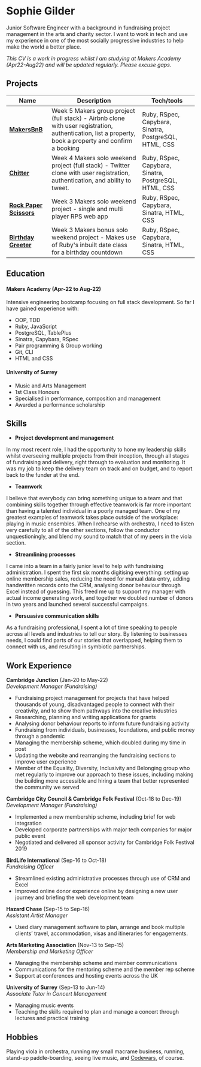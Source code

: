 Sophie Gilder
=============

Junior Software Engineer with a background in fundraising project management in the arts and charity sector. I want to work in tech and use my experience in one of the most socially progressive industries to help make the world a better place.

_This CV is a work in progress whilst I am studying at Makers Academy (Apr22-Aug22) and will be updated regularly. Please excuse gaps._

## Projects

| Name                             | Description                                            | Tech/tools        |
| -------------------------------- | ------------------------------------------------------ | ----------------- |
| [**MakersBnB**](https://github.com/sophiegilder/MakersBnB)| Week 5 Makers group project (full stack) - Airbnb clone with user registration, authentication, list a property, book a property and confirm a booking | Ruby, RSpec, Capybara, Sinatra, PostgreSQL, HTML, CSS |
| [**Chitter**](https://github.com/sophiegilder/chitter-challenge)| Week 4 Makers solo weekend project (full stack) - Twitter clone with user registration, authentication, and ability to tweet. | Ruby, RSpec, Capybara, Sinatra, PostgreSQL, HTML, CSS |
| [**Rock Paper Scissors**](https://github.com/sophiegilder/rps-challenge)| Week 3 Makers solo weekend project - single and multi player RPS web app | Ruby, RSpec, Capybara, Sinatra, HTML, CSS |
| [**Birthday Greeter**](https://github.com/sophiegilder/birthday_greeter)| Week 3 Makers bonus solo weekend project - Makes use of Ruby's inbuilt date class for a birthday countdown | Ruby, RSpec, Capybara, Sinatra, HTML, CSS |

## Education

#### Makers Academy (Apr-22 to Aug-22)

Intensive engineering bootcamp focusing on full stack development. So far I have gained experience with:
- OOP, TDD
- Ruby, JavaScript
- PostgreSQL, TablePlus
- Sinatra, Capybara, RSpec
- Pair programming & Group working
- Git, CLI
- HTML and CSS

#### University of Surrey

- Music and Arts Management
- 1st Class Honours
- Specialised in performance, composition and management
- Awarded a performance scholarship

## Skills

- **Project development and management**

In my most recent role, I had the opportunity to hone my leadership skills whilst overseeing multiple projects from their inception, through all stages of fundraising and delivery, right through to evaluation and monitoring. It was my job to keep the delivery team on track and on budget, and to report back to the funder at the end.

- **Teamwork**

I believe that everybody can bring something unique to a team and that combining skills together through effective teamwork is far more important than having a talented individual in a poorly managed team. One of my greatest examples of teamwork takes place outside of the workplace: playing in music ensembles. When I rehearse with orchestra, I need to listen very carefully to all of the other sections, follow the conductor unquestioningly, and blend my sound to match that of my peers in the viola section.

- **Streamlining processes**

I came into a team in a fairly junior level to help with fundraising administration. I spent the first six months digitising everything: setting up online membership sales, reducing the need for manual data entry, adding handwritten records onto the CRM, analysing donor behaviour through Excel instead of guessing. This freed me up to support my manager with actual income generating work, and together we doubled number of donors in two years and launched several successful campaigns.

- **Persuasive communication skills**

As a fundraising professional, I spent a lot of time speaking to people across all levels and industries to tell our story. By listening to businesses needs, I could find parts of our stories that overlapped, helping them to connect with us, and resulting in symbiotic partnerships.

## Work Experience

**Cambridge Junction** (Jan-20 to May-22)  
_Development Manager (Fundraising)_

- Fundraising project management for projects that have helped thousands of young, disadvantaged people to connect with their creativity, and to show them pathways into the creative industries
- Researching, planning and writing applications for grants
- Analysing donor behaviour reports to inform future fundraising activity
- Fundraising from individuals, businesses, foundations, and public money through a pandemic
- Managing the membership scheme, which doubled during my time in post
- Updating the website and rearranging the fundraising sections to improve user experience
- Member of the Equality, Diversity, Inclusivity and Belonging group who met regularly to improve our approach to these issues, including making the building more accessible and hiring a team that better represented the community we served

**Cambridge City Council & Cambridge Folk Festival** (Oct-18 to Dec-19)  
_Development Manager (Fundraising)_

- Implemented a new membership scheme, including brief for web integration
- Developed corporate partnerships with major tech companies for major public event
- Negotiated and delivered all sponsor activity for Cambridge Folk Festival 2019

**BirdLife International** (Sep-16 to Oct-18)  
_Fundraising Officer_

- Streamlined existing administrative processes through use of CRM and Excel
- Improved online donor experience online by designing a new user journey and briefing the web development team

**Hazard Chase** (Sep-15 to Sep-16)  
_Assistant Artist Manager_

- Used diary management software to plan, arrange and book multiple clients’ travel, accommodation, visas and itineraries for engagements.

**Arts Marketing Association** (Nov-13 to Sep-15)  
_Membership and Marketing Officer_

- Managing the membership scheme and member communications
- Communications for the mentoring scheme and the member rep scheme
- Support at conferences and hosting events across the UK

**University of Surrey** (Sep-13 to Jun-14)  
_Associate Tutor in Concert Management_

- Managing music events
- Teaching the skills required to plan and manage a concert through lectures and practical training

## Hobbies

Playing viola in orchestra, running my small macrame business, running, stand-up paddle-boarding, seeing live music, and [Codewars](https://www.codewars.com/users/sophiegilder), of course.